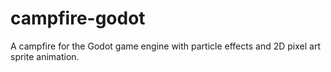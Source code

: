 # campfire-godot
A campfire for the Godot game engine with particle effects and 2D pixel art sprite animation.
